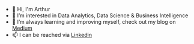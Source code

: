 - 👋 Hi, I'm Arthur 
- 👀 I’m interested in Data Analytics, Data Science & Business Intelligence
- 🌱 I’m always learning and improving myself, check out my blog on <a href= "https://medium.com/@arthuruchebo2">Medium</a>
- 📫 I can be reached via <a href= "linkedin.com/in/arthuruchebo">Linkedin</a>

<!---
arthuruchebo/arthuruchebo is a ✨ special ✨ repository because its `README.md` (this file) appears on your GitHub profile.
You can click the Preview link to take a look at your changes.
--->
